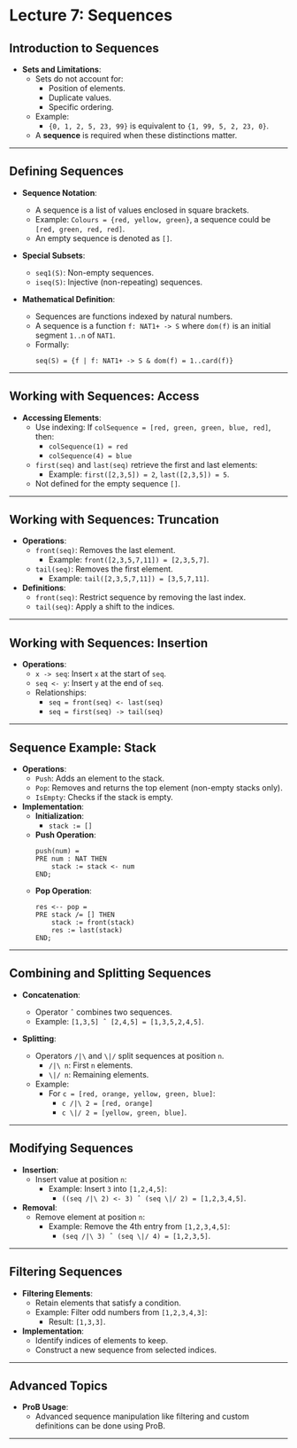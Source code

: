 # Lecture 7: Sequences

## Introduction to Sequences
- **Sets and Limitations**: 
  - Sets do not account for:
    - Position of elements.
    - Duplicate values.
    - Specific ordering.
  - Example:
    - `{0, 1, 2, 5, 23, 99}` is equivalent to `{1, 99, 5, 2, 23, 0}`.
  - A **sequence** is required when these distinctions matter.

---

## Defining Sequences
- **Sequence Notation**:
  - A sequence is a list of values enclosed in square brackets.
  - Example: `Colours = {red, yellow, green}`, a sequence could be `[red, green, red, red]`.
  - An empty sequence is denoted as `[]`.
- **Special Subsets**:
  - `seq1(S)`: Non-empty sequences.
  - `iseq(S)`: Injective (non-repeating) sequences.

- **Mathematical Definition**:
  - Sequences are functions indexed by natural numbers.
  - A sequence is a function `f: NAT1+ -> S` where `dom(f)` is an initial segment `1..n` of `NAT1`.
  - Formally:
    ```
    seq(S) = {f | f: NAT1+ -> S & dom(f) = 1..card(f)}
    ```

---

## Working with Sequences: Access
- **Accessing Elements**:
  - Use indexing: If `colSequence = [red, green, green, blue, red]`, then:
    - `colSequence(1) = red`
    - `colSequence(4) = blue`
  - `first(seq)` and `last(seq)` retrieve the first and last elements:
    - Example: `first([2,3,5]) = 2`, `last([2,3,5]) = 5`.
  - Not defined for the empty sequence `[]`.

---

## Working with Sequences: Truncation
- **Operations**:
  - `front(seq)`: Removes the last element.
    - Example: `front([2,3,5,7,11]) = [2,3,5,7]`.
  - `tail(seq)`: Removes the first element.
    - Example: `tail([2,3,5,7,11]) = [3,5,7,11]`.
- **Definitions**:
  - `front(seq)`: Restrict sequence by removing the last index.
  - `tail(seq)`: Apply a shift to the indices.

---

## Working with Sequences: Insertion
- **Operations**:
  - `x -> seq`: Insert `x` at the start of `seq`.
  - `seq <- y`: Insert `y` at the end of `seq`.
  - Relationships:
    - `seq = front(seq) <- last(seq)`
    - `seq = first(seq) -> tail(seq)`

---

## Sequence Example: Stack
- **Operations**:
  - `Push`: Adds an element to the stack.
  - `Pop`: Removes and returns the top element (non-empty stacks only).
  - `IsEmpty`: Checks if the stack is empty.
- **Implementation**:
  - **Initialization**:
    - `stack := []`
  - **Push Operation**:
    ```b
    push(num) =
    PRE num : NAT THEN
        stack := stack <- num
    END;
    ```
  - **Pop Operation**:
    ```b
    res <-- pop =
    PRE stack /= [] THEN
        stack := front(stack)
        res := last(stack)
    END;
    ```

---

## Combining and Splitting Sequences
- **Concatenation**:
  - Operator `ˆ` combines two sequences.
  - Example: `[1,3,5] ˆ [2,4,5] = [1,3,5,2,4,5]`.

- **Splitting**:
  - Operators `/|\` and `\|/` split sequences at position `n`.
    - `/|\ n`: First `n` elements.
    - `\|/ n`: Remaining elements.
  - Example:
    - For `c = [red, orange, yellow, green, blue]`:
      - `c /|\ 2 = [red, orange]`
      - `c \|/ 2 = [yellow, green, blue]`.

---

## Modifying Sequences
- **Insertion**:
  - Insert value at position `n`:
    - Example: Insert `3` into `[1,2,4,5]`:
      - `((seq /|\ 2) <- 3) ˆ (seq \|/ 2) = [1,2,3,4,5]`.
- **Removal**:
  - Remove element at position `n`:
    - Example: Remove the 4th entry from `[1,2,3,4,5]`:
      - `(seq /|\ 3) ˆ (seq \|/ 4) = [1,2,3,5]`.

---

## Filtering Sequences
- **Filtering Elements**:
  - Retain elements that satisfy a condition.
  - Example: Filter odd numbers from `[1,2,3,4,3]`:
    - Result: `[1,3,3]`.
- **Implementation**:
  - Identify indices of elements to keep.
  - Construct a new sequence from selected indices.

---

## Advanced Topics
- **ProB Usage**:
  - Advanced sequence manipulation like filtering and custom definitions can be done using ProB.

---
